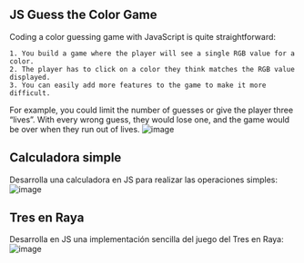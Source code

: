 ## JS Guess the Color Game

  Coding a color guessing game with JavaScript is quite straightforward:
  
    1. You build a game where the player will see a single RGB value for a color.
    2. The player has to click on a color they think matches the RGB value displayed.
    3. You can easily add more features to the game to make it more difficult.

For example, you could limit the number of guesses or give the player three “lives”. With every wrong guess, they would lose one, and the game would be over when they run out of lives.
![image](https://user-images.githubusercontent.com/8781623/197502808-9644aab8-7dc5-40ef-bf0b-0a3c9dc63a98.png)

## Calculadora simple

  Desarrolla una calculadora en JS para realizar las operaciones simples:
![image](https://github.com/user-attachments/assets/dcc2b6a2-5775-43d8-98ba-1a7543637127)


## Tres en Raya

  Desarrolla en JS una implementación sencilla del juego del Tres en Raya:
  ![image](https://github.com/user-attachments/assets/f10321da-5ba2-4b65-bedf-3182da3dcfa9)

